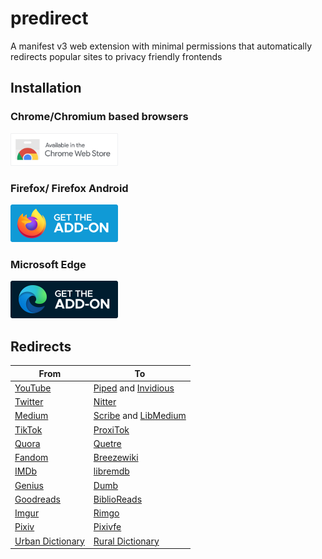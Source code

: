 # predirect

A manifest v3 web extension with minimal permissions that automatically redirects popular sites to privacy friendly frontends

## Installation

### Chrome/Chromium based browsers

<a href="https://chromewebstore.google.com/detail/predirect/aiillidfcgfckfhkpiakhkkpbkknagnp"><img src = "assets/chrome.png" alt="Available in the Chrome Web Store" width="172">
</a>

### Firefox/ Firefox Android

<a href="https://addons.mozilla.org/en-US/firefox/addon/predirector/"><img src = "assets/mozilla.svg" alt="Get the addon firefox" width="172">
</a>

### Microsoft Edge
<a href="https://microsoftedge.microsoft.com/addons/detail/predirect/meehajiemfkahmhbemddchfhafmjcnij"><img src = "assets/edge.svg" alt="Get the addon Microsoft Edge" width="172">
</a>

## Redirects

| From                                                 | To                                                                                                          |
| ---------------------------------------------------- | ----------------------------------------------------------------------------------------------------------- |
| [YouTube](https://youtube.com)                       | [Piped](https://github.com/TeamPiped/Piped) and [Invidious](https://github.com/iv-org/invidious)            |
| [Twitter](https://twitter.com)                       | [Nitter](https://github.com/zedeus/nitter)                                                                  |
| [Medium](https://medium.com)                         | [Scribe](https://sr.ht/~edwardloveall/Scribe/) and [LibMedium](https://github.com/realaravinth/libmedium)   |
| [TikTok](https://tiktok.com)                         | [ProxiTok](https://github.com/pablouser1/ProxiTok)                                                          |
| [Quora](https://quora.com)                           | [Quetre](https://github.com/zyachel/quetre)                                                                 |
| [Fandom](https://www.fandom.com/)                    | [Breezewiki](https://gitdab.com/cadence/breezewiki)                                                         |
| [IMDb](https://www.imdb.com//)                       | [libremdb](https://github.com/zyachel/libremdb)                                                             |
| [Genius](https://genius.com)                         | [Dumb](https://github.com/rramiachraf/dumb)                                                                 |     | [YoutTube Music](https://music.youtube.com//)        | [Beatbump](https://github.com/snuffyDev/Beatbump) and [Hyperpipe](https://codeberg.org/Hyperpipe/Hyperpipe) |
| [Goodreads](https://www.goodreads.com/)              | [BiblioReads](https://github.com/nesaku/BiblioReads)                                                        |
| [Imgur](https://imgur.com/)                          | [Rimgo](https://codeberg.org/rimgo/rimgo)                                                                   |
| [Pixiv](https://www.pixiv.net/)                      | [Pixivfe](https://codeberg.org/vnpower/pixivfe)                                                             |
| [Urban Dictionary](https://www.urbandictionary.com/) | [Rural Dictionary](https://codeberg.org/zortazert/rural-dictionary/)                                        |
